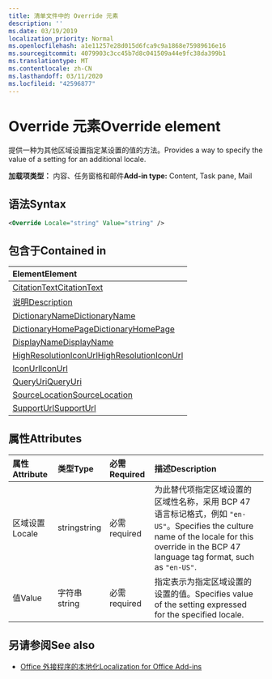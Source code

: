 ```yaml
---
title: 清单文件中的 Override 元素
description: ''
ms.date: 03/19/2019
localization_priority: Normal
ms.openlocfilehash: a1e11257e28d015d6fca9c9a1868e75989616e16
ms.sourcegitcommit: 4079903c3cc45b7d8c041509a44e9fc38da399b1
ms.translationtype: MT
ms.contentlocale: zh-CN
ms.lasthandoff: 03/11/2020
ms.locfileid: "42596877"
---
```

# <a name="override-element"></a><span data-ttu-id="9e53f-102">Override 元素</span><span class="sxs-lookup"><span data-stu-id="9e53f-102">Override element</span></span>

<span data-ttu-id="9e53f-103">提供一种为其他区域设置指定某设置的值的方法。</span><span class="sxs-lookup"><span data-stu-id="9e53f-103">Provides a way to specify the value of a setting for an additional locale.</span></span>

<span data-ttu-id="9e53f-104">**加载项类型：** 内容、任务窗格和邮件</span><span class="sxs-lookup"><span data-stu-id="9e53f-104">**Add-in type:** Content, Task pane, Mail</span></span>

## <a name="syntax"></a><span data-ttu-id="9e53f-105">语法</span><span class="sxs-lookup"><span data-stu-id="9e53f-105">Syntax</span></span>

```XML
<Override Locale="string" Value="string" />
```

## <a name="contained-in"></a><span data-ttu-id="9e53f-106">包含于</span><span class="sxs-lookup"><span data-stu-id="9e53f-106">Contained in</span></span>

|<span data-ttu-id="9e53f-107">**Element**</span><span class="sxs-lookup"><span data-stu-id="9e53f-107">**Element**</span></span>|
|:-----|
|[<span data-ttu-id="9e53f-108">CitationText</span><span class="sxs-lookup"><span data-stu-id="9e53f-108">CitationText</span></span>](citationtext.md)|
|[<span data-ttu-id="9e53f-109">说明</span><span class="sxs-lookup"><span data-stu-id="9e53f-109">Description</span></span>](description.md)|
|[<span data-ttu-id="9e53f-110">DictionaryName</span><span class="sxs-lookup"><span data-stu-id="9e53f-110">DictionaryName</span></span>](dictionaryname.md)|
|[<span data-ttu-id="9e53f-111">DictionaryHomePage</span><span class="sxs-lookup"><span data-stu-id="9e53f-111">DictionaryHomePage</span></span>](dictionaryhomepage.md)|
|[<span data-ttu-id="9e53f-112">DisplayName</span><span class="sxs-lookup"><span data-stu-id="9e53f-112">DisplayName</span></span>](displayname.md)|
|[<span data-ttu-id="9e53f-113">HighResolutionIconUrl</span><span class="sxs-lookup"><span data-stu-id="9e53f-113">HighResolutionIconUrl</span></span>](highresolutioniconurl.md)|
|[<span data-ttu-id="9e53f-114">IconUrl</span><span class="sxs-lookup"><span data-stu-id="9e53f-114">IconUrl</span></span>](iconurl.md)|
|[<span data-ttu-id="9e53f-115">QueryUri</span><span class="sxs-lookup"><span data-stu-id="9e53f-115">QueryUri</span></span>](queryuri.md)|
|[<span data-ttu-id="9e53f-116">SourceLocation</span><span class="sxs-lookup"><span data-stu-id="9e53f-116">SourceLocation</span></span>](sourcelocation.md)|
|[<span data-ttu-id="9e53f-117">SupportUrl</span><span class="sxs-lookup"><span data-stu-id="9e53f-117">SupportUrl</span></span>](supporturl.md)|

## <a name="attributes"></a><span data-ttu-id="9e53f-118">属性</span><span class="sxs-lookup"><span data-stu-id="9e53f-118">Attributes</span></span>

|<span data-ttu-id="9e53f-119">**属性**</span><span class="sxs-lookup"><span data-stu-id="9e53f-119">**Attribute**</span></span>|<span data-ttu-id="9e53f-120">**类型**</span><span class="sxs-lookup"><span data-stu-id="9e53f-120">**Type**</span></span>|<span data-ttu-id="9e53f-121">**必需**</span><span class="sxs-lookup"><span data-stu-id="9e53f-121">**Required**</span></span>|<span data-ttu-id="9e53f-122">**描述**</span><span class="sxs-lookup"><span data-stu-id="9e53f-122">**Description**</span></span>|
|:-----|:-----|:-----|:-----|
|<span data-ttu-id="9e53f-123">区域设置</span><span class="sxs-lookup"><span data-stu-id="9e53f-123">Locale</span></span>|<span data-ttu-id="9e53f-124">string</span><span class="sxs-lookup"><span data-stu-id="9e53f-124">string</span></span>|<span data-ttu-id="9e53f-125">必需</span><span class="sxs-lookup"><span data-stu-id="9e53f-125">required</span></span>|<span data-ttu-id="9e53f-126">为此替代项指定区域设置的区域性名称，采用 BCP 47 语言标记格式，例如 `"en-US"`。</span><span class="sxs-lookup"><span data-stu-id="9e53f-126">Specifies the culture name of the locale for this override in the BCP 47 language tag format, such as  `"en-US"`.</span></span>|
|<span data-ttu-id="9e53f-127">值</span><span class="sxs-lookup"><span data-stu-id="9e53f-127">Value</span></span>|<span data-ttu-id="9e53f-128">字符串</span><span class="sxs-lookup"><span data-stu-id="9e53f-128">string</span></span>|<span data-ttu-id="9e53f-129">必需</span><span class="sxs-lookup"><span data-stu-id="9e53f-129">required</span></span>|<span data-ttu-id="9e53f-130">指定表示为指定区域设置的设置的值。</span><span class="sxs-lookup"><span data-stu-id="9e53f-130">Specifies value of the setting expressed for the specified locale.</span></span>|

## <a name="see-also"></a><span data-ttu-id="9e53f-131">另请参阅</span><span class="sxs-lookup"><span data-stu-id="9e53f-131">See also</span></span>

- [<span data-ttu-id="9e53f-132">Office 外接程序的本地化</span><span class="sxs-lookup"><span data-stu-id="9e53f-132">Localization for Office Add-ins</span></span>](../../develop/localization.md)
